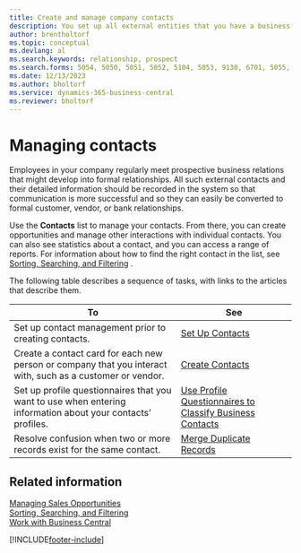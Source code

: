 ```yaml
---
title: Create and manage company contacts
description: You set up all external entities that you have a business relationship with (such as prospects, customers, vendors, and consultants) as contacts.
author: brentholtorf
ms.topic: conceptual
ms.devlang: al
ms.search.keywords: relationship, prospect
ms.search.forms: 5054, 5050, 5051, 5052, 5104, 5053, 9130, 6701, 5055, 1604
ms.date: 12/13/2023
ms.author: bholtorf
ms.service: dynamics-365-business-central
ms.reviewer: bholtorf
---
```


# Managing contacts

Employees in your company regularly meet prospective business relations that might develop into formal relationships. All such external contacts and their detailed information should be recorded in the system so that communication is more successful and so they can easily be converted to formal customer, vendor, or bank relationships.

Use the **Contacts** list to manage your contacts. From there, you can create opportunities and manage other interactions with individual contacts. You can also see statistics about a contact, and you can access a range of reports. For information about how to find the right contact in the list, see [Sorting, Searching, and Filtering](ui-enter-criteria-filters.md) .  

The following table describes a sequence of tasks, with links to the articles that describe them.

| To | See |
| --- | --- |
| Set up contact management prior to creating contacts. |[Set Up Contacts](marketing-setup-contacts.md) |
| Create a contact card for each new person or company that you interact with, such as a customer or vendor. |[Create Contacts](marketing-create-contact-companies.md) |
|Set up profile questionnaires that you want to use when entering information about your contacts' profiles.|[Use Profile Questionnaires to Classify Business Contacts](marketing-create-contact-profile-questionnaire.md)|
|Resolve confusion when two or more records exist for the same contact.|[Merge Duplicate Records](sales-how-merge-duplicate-records.md)|

## Related information

[Managing Sales Opportunities](marketing-manage-sales-opportunities.md)  
[Sorting, Searching, and Filtering](ui-enter-criteria-filters.md)  
[Work with Business Central](ui-work-product.md)  


[!INCLUDE[footer-include](includes/footer-banner.md)]